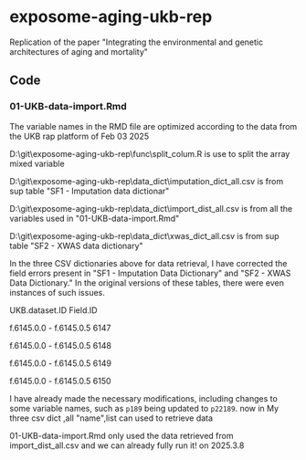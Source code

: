 # exposome-aging-ukb-rep
Replication of the paper "Integrating the environmental and genetic architectures of aging and mortality"

## Code
### 01-UKB-data-import.Rmd  
The variable names in the RMD file are optimized according to the data from the UKB rap platform of Feb 03 2025

D:\git\exposome-aging-ukb-rep\func\split_colum.R  is use to split the array mixed variable

D:\git\exposome-aging-ukb-rep\data_dict\imputation_dict_all.csv is from sup table "SF1 - Imputation data dictionar"

D:\git\exposome-aging-ukb-rep\data_dict\import_dist_all.csv  is from all the variables used in "01-UKB-data-import.Rmd"

D:\git\exposome-aging-ukb-rep\data_dict\xwas_dict_all.csv is from sup table "SF2 - XWAS data dictionary"

In the three CSV dictionaries above for data retrieval, I have corrected the field errors present in "SF1 - Imputation Data Dictionary" and "SF2 - XWAS Data Dictionary." In the original versions of these tables, there were even instances of such issues.

UKB.dataset.ID	Field.ID

f.6145.0.0 - f.6145.0.5	6147

f.6145.0.0 - f.6145.0.5	6148

f.6145.0.0 - f.6145.0.5	6149

f.6145.0.0 - f.6145.0.5	6150

I have already made the necessary modifications, including changes to some variable names, such as `p189` being updated to `p22189`. 
now in My three csv dict ,all "name",list can used to retrieve data

01-UKB-data-import.Rmd  only used the data retrieved from import_dist_all.csv and we can already fully run it! on 2025.3.8








